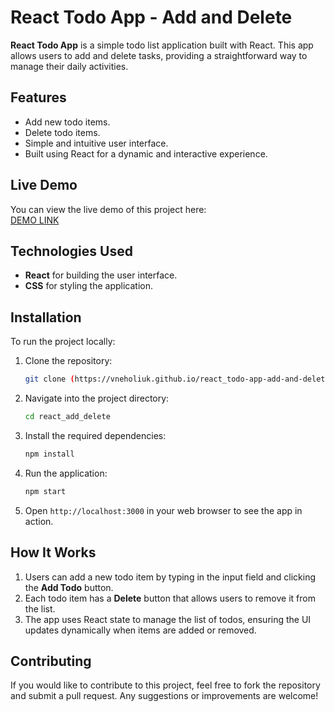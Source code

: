# React Todo App - Add and Delete

**React Todo App** is a simple todo list application built with React. 
This app allows users to add and delete tasks, providing a straightforward way to manage their daily activities.

## Features

- Add new todo items.
- Delete todo items.
- Simple and intuitive user interface.
- Built using React for a dynamic and interactive experience.

## Live Demo

You can view the live demo of this project here:  
[DEMO LINK](https://vneholiuk.github.io/react_todo-app-add-and-delete/)

## Technologies Used

- **React** for building the user interface.
- **CSS** for styling the application.

## Installation

To run the project locally:

1. Clone the repository:
    ```bash
    git clone (https://vneholiuk.github.io/react_todo-app-add-and-delete/)
    ```
2. Navigate into the project directory:
    ```bash
    cd react_add_delete
    ```
3. Install the required dependencies:
    ```bash
    npm install
    ```
4. Run the application:
    ```bash
    npm start
    ```
5. Open `http://localhost:3000` in your web browser to see the app in action.

## How It Works

1. Users can add a new todo item by typing in the input field and clicking the **Add Todo** button.
2. Each todo item has a **Delete** button that allows users to remove it from the list.
3. The app uses React state to manage the list of todos, ensuring the UI updates dynamically when items are added or removed.

## Contributing

If you would like to contribute to this project, feel free to fork the repository and submit a pull request. Any suggestions or improvements are welcome!
